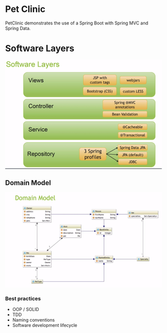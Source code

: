 # Pet Clinic

PetClinic demonstrates the use of a Spring Boot with Spring MVC and Spring Data. 

# Software Layers

![Software layers](readme/pet-clinic-software-layers.png?raw=true "Software layers")

## Domain Model

![Domain model](readme/pet-clinic-domain-model.png?raw=true "Domain model")


### Best practices

- OOP / SOLID
- TDD
- Naming conventions
- Software development lifecycle